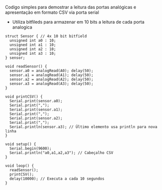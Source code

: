 
Codigo simples para demostrar a leitura das portas analógicas e apresentação em formato CSV via porta serial

- Utiliza bitfileds para armazenar em 10 bits a leitura de cada porta analogica

```
struct Sensor { // 4x 10 bit bitfield
  unsigned int a0 : 10;
  unsigned int a1 : 10;
  unsigned int a2 : 10;
  unsigned int a3 : 10;
} sensor;

void readSensor() {
  sensor.a0 = analogRead(A0); delay(50);
  sensor.a1 = analogRead(A1); delay(50);
  sensor.a2 = analogRead(A2); delay(50);
  sensor.a3 = analogRead(A3); delay(50);
}

void printCSV() {
  Serial.print(sensor.a0);
  Serial.print(",");
  Serial.print(sensor.a1);
  Serial.print(",");
  Serial.print(sensor.a2);
  Serial.print(",");
  Serial.println(sensor.a3); // Último elemento usa println para nova linha
}

void setup() {
  Serial.begin(9600);
  Serial.println("a0,a1,a2,a3"); // Cabeçalho CSV
}

void loop() {
  readSensor();
  printCSV();
  delay(10000); // Executa a cada 10 segundos
}
```
